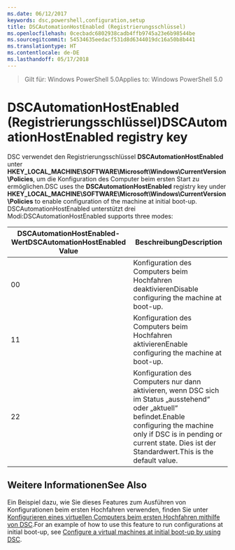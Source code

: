 ```yaml
---
ms.date: 06/12/2017
keywords: dsc,powershell,configuration,setup
title: DSCAutomationHostEnabled (Registrierungsschlüssel)
ms.openlocfilehash: 0cecbadc6802938cadb4ffb9745a23e6b98544be
ms.sourcegitcommit: 54534635eedacf531d8d6344019dc16a50b8b441
ms.translationtype: HT
ms.contentlocale: de-DE
ms.lasthandoff: 05/17/2018
---
```

><span data-ttu-id="78872-103">Gilt für: Windows PowerShell 5.0</span><span class="sxs-lookup"><span data-stu-id="78872-103">Applies to: Windows PowerShell 5.0</span></span>

# <a name="dscautomationhostenabled-registry-key"></a><span data-ttu-id="78872-104">DSCAutomationHostEnabled (Registrierungsschlüssel)</span><span class="sxs-lookup"><span data-stu-id="78872-104">DSCAutomationHostEnabled registry key</span></span>

<span data-ttu-id="78872-105">DSC verwendet den Registrierungsschlüssel **DSCAutomationHostEnabled** unter **HKEY_LOCAL_MACHINE\SOFTWARE\Microsoft\Windows\CurrentVersion\Policies**, um die Konfiguration des Computer beim ersten Start zu ermöglichen.</span><span class="sxs-lookup"><span data-stu-id="78872-105">DSC uses the **DSCAutomationHostEnabled** registry key under **HKEY_LOCAL_MACHINE\SOFTWARE\Microsoft\Windows\CurrentVersion\Policies** to enable configuration of the machine at initial boot-up.</span></span>
<span data-ttu-id="78872-106">DSCAutomationHostEnabled unterstützt drei Modi:</span><span class="sxs-lookup"><span data-stu-id="78872-106">DSCAutomationHostEnabled supports three modes:</span></span>

|  <span data-ttu-id="78872-107">DSCAutomationHostEnabled-Wert</span><span class="sxs-lookup"><span data-stu-id="78872-107">DSCAutomationHostEnabled Value</span></span>  |  <span data-ttu-id="78872-108">Beschreibung</span><span class="sxs-lookup"><span data-stu-id="78872-108">Description</span></span>   |
|---|---|
<span data-ttu-id="78872-109">0</span><span class="sxs-lookup"><span data-stu-id="78872-109">0</span></span> | <span data-ttu-id="78872-110">Konfiguration des Computers beim Hochfahren deaktivieren</span><span class="sxs-lookup"><span data-stu-id="78872-110">Disable configuring the machine at boot-up.</span></span> |
<span data-ttu-id="78872-111">1</span><span class="sxs-lookup"><span data-stu-id="78872-111">1</span></span> | <span data-ttu-id="78872-112">Konfiguration des Computers beim Hochfahren aktivieren</span><span class="sxs-lookup"><span data-stu-id="78872-112">Enable configuring the machine at boot-up.</span></span> |
<span data-ttu-id="78872-113">2</span><span class="sxs-lookup"><span data-stu-id="78872-113">2</span></span> | <span data-ttu-id="78872-114">Konfiguration des Computers nur dann aktivieren, wenn DSC sich im Status „ausstehend“ oder „aktuell“ befindet.</span><span class="sxs-lookup"><span data-stu-id="78872-114">Enable configuring the machine only if DSC is in pending or current state.</span></span> <span data-ttu-id="78872-115">Dies ist der Standardwert.</span><span class="sxs-lookup"><span data-stu-id="78872-115">This is the default value.</span></span> |

## <a name="see-also"></a><span data-ttu-id="78872-116">Weitere Informationen</span><span class="sxs-lookup"><span data-stu-id="78872-116">See Also</span></span>

<span data-ttu-id="78872-117">Ein Beispiel dazu, wie Sie dieses Features zum Ausführen von Konfigurationen beim ersten Hochfahren verwenden, finden Sie unter [Konfigurieren eines virtuellen Computers beim ersten Hochfahren mithilfe von DSC](bootstrapDsc.md).</span><span class="sxs-lookup"><span data-stu-id="78872-117">For an example of how to use this feature to run configurations at initial boot-up, see [Configure a virtual machines at initial boot-up by using DSC](bootstrapDsc.md).</span></span>